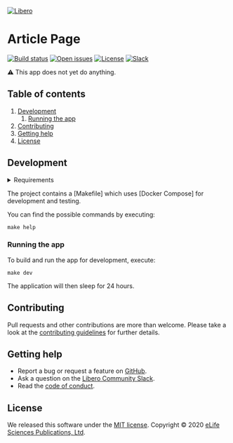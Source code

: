 [![Libero][Libero logo]][Libero]  
  
Article Page
============

[![Build status][Build badge]][Build]
[![Open issues][Open issues badge]][Open issues]
[![License][License badge]][License]
[![Slack][Slack badge]][Libero Community Slack]

⚠️ This app does not yet do anything.

Table of contents
-----------------

1. [Development](#development)
   1. [Running the app](#running-the-app)
2. [Contributing](#contributing)
3. [Getting help](#getting-help)
4. [License](#license)

Development
-----------

<details>

<summary>Requirements</summary>

- [Docker]
- [GNU Bash]
- [GNU Make]

</details>

The project contains a [Makefile] which uses [Docker Compose] for development and testing.

You can find the possible commands by executing:

```shell
make help
```

### Running the app

To build and run the app for development, execute:

```shell
make dev
```

The application will then sleep for 24 hours.

Contributing
------------

Pull requests and other contributions are more than welcome. Please take a look at the [contributing guidelines] for
further details.

Getting help
------------

- Report a bug or request a feature on [GitHub][new issue].
- Ask a question on the [Libero Community Slack].
- Read the [code of conduct].

License
-------

We released this software under the [MIT license][license]. Copyright © 2020 [eLife Sciences Publications, Ltd][eLife].

[Build]: https://github.com/libero/article-page/actions?query=branch%3Amaster+workflow%3ACI
[Build badge]: https://flat.badgen.net/github/checks/libero/article-page?label=build&icon=github
[Contributing guidelines]: https://github.com/libero/community/blob/master/CONTRIBUTING.md
[eLife]: https://elifesciences.org/
[Code of conduct]: https://libero.pub/code-of-conduct
[Libero]: https://libero.pub/
[Libero Community Slack]: https://libero.pub/join-slack
[Libero logo]: https://cdn.elifesciences.org/libero/logo/libero-logo-96px.svg
[License]: LICENSE.md
[License badge]: https://flat.badgen.net/badge/license/MIT/blue
[New issue]: https://github.com/libero/publisher/issues/new/choose
[Open issues]: https://github.com/libero/publisher/issues?q=is%3Aissue+is%3Aopen+label%3Aarticle-page
[Open issues badge]: https://flat.badgen.net/github/label-issues/libero/publisher/article-page/open?icon=github&label=open%20issues&color=pink
[Slack badge]: https://flat.badgen.net/badge/icon/libero-community?icon=slack&label=slack&color=orange
